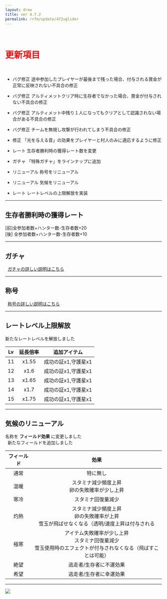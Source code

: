```yaml
---
layout: draw
title: ver 4.7.2
permalink: /rfm/update/472vglider
---
```



<br>
<h1 id="1"><font color="red">更新項目</font></h1><br>

+ <span class="red-badge">バグ修正</span> 途中参加したプレイヤーが最後まで残った場合、付与される賞金が正常に反映されない不具合の修正

+ <span class="red-badge">バグ修正</span> アルティメットクリア時に生存者でなかった場合、賞金が付与されない不具合の修正

+ <span class="red-badge">バグ修正</span> アルティメット中残り１人になってもクリアとして認識されない場合がある不具合の修正

+ <span class="red-badge">バグ修正</span> チームを無視し攻撃が行われてしまう不具合の修正

+ <span class="red-badge">修正</span> 「光を与える音」の効果をプレイヤーと村人のみに適応するように修正

+ <span class="blue-badge">レート</span> 生存者勝利時の獲得レート数を変更

+ <span class="blue-badge">ガチャ</span> 「特殊ガチャ」をラインナップに追加

+ <span class="green-badge">リニューアル</span> 称号をリニューアル

+ <span class="green-badge">リニューアル</span> 気候をリニューアル

+ <span class="green-badge">レート</span> レートレベルの上限解放を実装



---------------------  
## 生存者勝利時の獲得レート  
[前]全参加者数+ハンター数-生存者数+20<br>
[後] 全参加者数+ハンター数-生存者数+10<br>

----------------------
## ガチャ
  
[ガチャの詳しい説明はこちら](http://web.njj12.net/rfm/gacha)<br/>

----------------------
## 称号
  
[称号の詳しい説明はこちら](http://web.njj12.net/rfm/prefix)<br/>
  
----------------------
## レートレベル上限解放

新たなレートレベルを解放しました  

|Lv|延長倍率|追加アイテム|
| :-----------: |:-------------:| :-----:|
|11| x1.55|成功の証x1,守護星x1|
|12| x1.6|成功の証x1,守護星x1|
|13| x1.65|成功の証x1,守護星x1|
|14| x1.7|成功の証x1,守護星x1|
|15| x1.75|成功の証x1,守護星x1|

----------------------
## 気候のリニューアル

名称を **フィールド効果** に変更しました<br>  
新たなフィールドを追加しました<br>

| フィールド | 効果 |
| :-----------: |:-------------:|
| 通常 | 特に無し |
| 温暖 | スタミナ減少頻度上昇<br>卵の失敗確率が少し上昇 |
| 寒冷 | スタミナ回復量減少 |  
| 灼熱 | スタミナ減少頻度上昇<br>卵の失敗確率が上昇<br>雪玉が飛ばせなくなる（透明/速度上昇は付与される |
| 極寒 | アイテム失敗確率が少し上昇<br>スタミナ回復量減少<br>雪玉使用時のエフェクトが付与されなくなる（飛ばすことは可能） |
| 絶望 | 逃走者/生存者に不運効果 |
| 希望 | 逃走者/生存者に幸運効果 |
  
----------------------------------------

<a><img src="http://web.njj12.net/public/images/lw6-1.png"></a><br>
  
